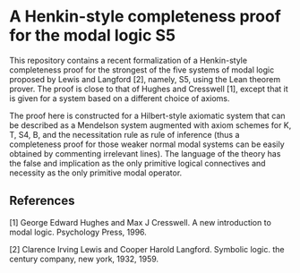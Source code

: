 # A Henkin-style completeness proof for the modal logic S5

This repository contains a recent formalization of a Henkin-style completeness proof for the strongest of the five systems of modal logic proposed by Lewis and Langford [2], namely, S5, using the Lean theorem prover. The proof is close to that of Hughes and Cresswell [1], except that it is given for a system based on a different choice of axioms. 

The proof here is constructed for a Hilbert-style axiomatic system that can be described as a Mendelson system augmented with axiom schemes for K, T, S4, B, and the necessitation rule as rule of inference (thus a completeness proof for those weaker normal modal systems can be easily obtained by commenting irrelevant lines). The language of the theory has the false and implication as the only primitive logical connectives and necessity as the only primitive modal operator. 

## References

[1] George Edward Hughes and Max J Cresswell. A new introduction to modal logic. Psychology Press, 1996.

[2] Clarence Irving Lewis and Cooper Harold Langford. Symbolic logic. the century company, new york, 1932, 1959.
